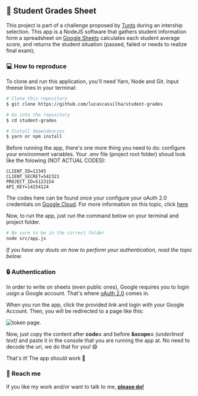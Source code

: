 ## :notebook: Student Grades Sheet

This project is part of a challenge proposed by [Tunts](http://www.tuntscorp.com/site/) during an intership selection. This app is a NodeJS software that gathers student information form a spreadsheet on [Google Sheets](https://www.google.com/sheets/about/) calculates each student average score, and returns the student situation (passed, failed or needs to realize final exam);

### :computer: How to reproduce

To clone and run this application, you'll need Yarn, Node and Git. Input theese lines in your terminal:

```bash
# Clone this repository
$ git clone https://github.com/lucascassilha/student-grades

# Go into the repository
$ cd student-grades

# Install dependencies
$ yarn or npm install
```

Before running the app, there's one more thing you need to do: configure your environment variables. Your .env file (project root folder) shoud look like the folowing (NOT ACTUAL CODES):

```
CLIENT_ID=12345
CLIENT_SECRET=542321
PROJECT_ID=5123154
API_KEY=14254124
```

The codes here can be found once your configure your oAuth 2.0 credentials on [Google Cloud](https://console.developers.google.com/). For more information on this topic, click [here](https://developers.google.com/sheets/api/guides/authorizing)

Now, to run the app, just run the command below on your terminal and project folder.

```bash
# Be sure to be in the correct folder
node src/app.js
```

_If you have any douts on how to perform your authentication, read the topic below._

### :lock: Authentication

In order to write on sheets (even public ones), Google requires you to login usign a Google account. That's where [oAuth 2.0](https://oauth.net/2/) comes in.

When you run the app, click the provided link and login with your Google Account. Then, you will be redirected to a page like this:

![token page](https://nimbus-screenshots.s3.amazonaws.com/s/5c1087f9c51506e4dd6a9b582a255335.png).

Now, just copy the content after **code=** and before **&scope=** _(underlined text)_ and paste it in the console that you are running the app at. No need to decode the uri, we do that for you! :smile:

That's it! The app should work :tada:

### :speech_balloon: Reach me

If you like my work and/or want to talk to me, [**please do!**](https://www.linkedin.com/in/lucaszawadneak)
